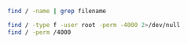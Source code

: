 ```bash
find / -name | grep filename
```

```bash
find / -type f -user root -perm -4000 2>/dev/null
find / -perm /4000
```
